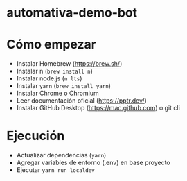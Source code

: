 # automativa-demo-bot

# Cómo empezar

* Instalar Homebrew (https://brew.sh/)
* Instalar n (`brew install n`)
* Instalar node.js (`n lts`)
* Instalar `yarn` (`brew install yarn`)
* Instalar Chrome o Chromium
* Leer documentación oficial (https://pptr.dev/)
* Instalar GitHub Desktop (https://mac.github.com) o git cli

# Ejecución

* Actualizar dependencias (`yarn`)
* Agregar variables de entorno (.env) en base proyecto
* Ejecutar `yarn run localdev`
